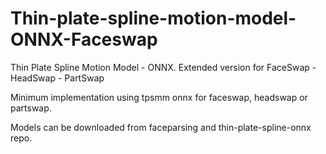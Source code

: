 # Thin-plate-spline-motion-model-ONNX-Faceswap
Thin Plate Spline Motion Model - ONNX. Extended version for FaceSwap - HeadSwap - PartSwap

Minimum implementation using tpsmm onnx for faceswap, headswap or partswap.

Models can be downloaded from faceparsing and thin-plate-spline-onnx repo.




